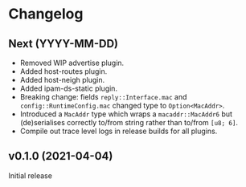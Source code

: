 # Changelog

## Next (YYYY-MM-DD)

- Removed WIP advertise plugin.
- Added host-routes plugin.
- Added host-neigh plugin.
- Added ipam-ds-static plugin.
- Breaking change: fields `reply::Interface.mac` and `config::RuntimeConfig.mac`
  changed type to `Option<MacAddr>`.
- Introduced a `MacAddr` type which wraps a `macaddr::MacAddr6` but
  (de)serialises correctly to/from string rather than to/from `[u8; 6]`.
- Compile out trace level logs in release builds for all plugins.

## v0.1.0 (2021-04-04)

Initial release

